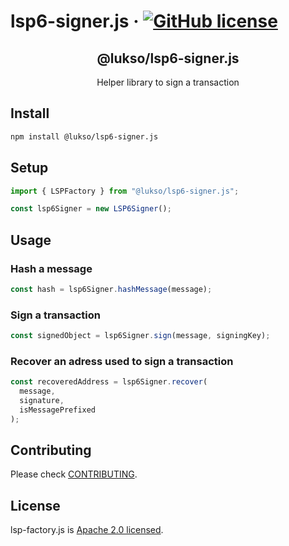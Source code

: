 # lsp6-signer.js &middot; [![GitHub license](https://img.shields.io/badge/license-Apache-blue.svg)](./LICENSE)

<p align="center">
 <h2 align="center"><strong>@lukso/lsp6-signer.js</strong></h2>
 <p align="center">Helper library to sign a transaction
</p>

## Install

```bash
npm install @lukso/lsp6-signer.js
```

## Setup

```javascript
import { LSPFactory } from "@lukso/lsp6-signer.js";

const lsp6Signer = new LSP6Signer();
```

## Usage

### Hash a message

```javascript
const hash = lsp6Signer.hashMessage(message);
```

### Sign a transaction

```javascript
const signedObject = lsp6Signer.sign(message, signingKey);
```

### Recover an adress used to sign a transaction

```javascript
const recoveredAddress = lsp6Signer.recover(
  message,
  signature,
  isMessagePrefixed
);
```

###

## Contributing

Please check [CONTRIBUTING](./CONTRIBUTING.md).

## License

lsp-factory.js is [Apache 2.0 licensed](./LICENSE).
